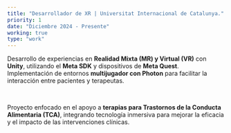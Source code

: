 ```yaml
---
title: "Desarrollador de XR | Universitat Internacional de Catalunya."
priority: 1
date: "Diciembre 2024 - Presente"
working: true
type: "work"
---
```


Desarrollo de experiencias en **Realidad Mixta (MR) y Virtual (VR)** con **Unity**, utilizando el **Meta SDK** y dispositivos de **Meta Quest**. Implementación de entornos **multijugador con Photon** para facilitar la interacción entre pacientes y terapeutas.  

<br>

Proyecto enfocado en el apoyo a **terapias para Trastornos de la Conducta Alimentaria (TCA)**, integrando tecnología inmersiva para mejorar la eficacia y el impacto de las intervenciones clínicas.